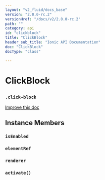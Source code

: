 ```yaml
---
layout: "v2_fluid/docs_base"
version: "2.0.0-rc.2"
versionHref: "/docs/v2/2.0.0-rc.2"
path: ""
category: api
id: "clickblock"
title: "ClickBlock"
header_sub_title: "Ionic API Documentation"
doc: "ClickBlock"
docType: "class"

---
```










<h1 class="api-title">
<a class="anchor" name="click-block" href="#click-block"></a>

ClickBlock
<h3><code>.click-block</code></h3>






</h1>

<a class="improve-v2-docs" href="http://github.com/driftyco/ionic/edit/master/src/util/click-block.ts#L6">
Improve this doc
</a>










<!-- @usage tag -->


<!-- @property tags -->



<!-- instance methods on the class -->

<h2><a class="anchor" name="instance-members" href="#instance-members"></a>Instance Members</h2>

<div id="isEnabled"></div>

<h3>
<a class="anchor" name="isEnabled" href="#isEnabled"></a>
<code>isEnabled</code>
  

</h3>












<div id="elementRef"></div>

<h3>
<a class="anchor" name="elementRef" href="#elementRef"></a>
<code>elementRef</code>
  

</h3>












<div id="renderer"></div>

<h3>
<a class="anchor" name="renderer" href="#renderer"></a>
<code>renderer</code>
  

</h3>












<div id="activate"></div>

<h3>
<a class="anchor" name="activate" href="#activate"></a>
<code>activate()</code>
  

</h3>















<!-- related link --><!-- end content block -->


<!-- end body block -->

